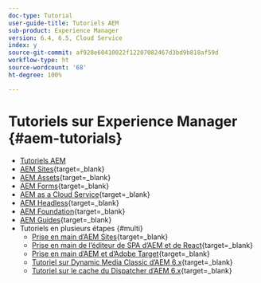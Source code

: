 ```yaml
---
doc-type: Tutorial
user-guide-title: Tutoriels AEM
sub-product: Experience Manager
version: 6.4, 6.5, Cloud Service
index: y
source-git-commit: af928e60410022f12207082467d3bd9b818af59d
workflow-type: ht
source-wordcount: '68'
ht-degree: 100%

---
```



# Tutoriels sur Experience Manager {#aem-tutorials}

+ [Tutoriels AEM](overview.md)
+ [AEM Sites](https://experienceleague.adobe.com/docs/experience-manager-learn/sites/overview.html?lang=fr){target=_blank}
+ [AEM Assets](https://experienceleague.adobe.com/docs/experience-manager-learn/assets/overview.html?lang=fr){target=_blank}
+ [AEM Forms](https://experienceleague.adobe.com/docs/experience-manager-learn/forms/overview.html?lang=fr){target=_blank}
+ [AEM as a Cloud Service](https://experienceleague.adobe.com/docs/experience-manager-learn/cloud-service/overview.html?lang=fr){target=_blank}
+ [AEM Headless](https://experienceleague.adobe.com/docs/experience-manager-learn/getting-started-with-aem-headless/overview.html?lang=fr){target=_blank}
+ [AEM Foundation](https://experienceleague.adobe.com/docs/experience-manager-learn/cloud-service/overview.html?lang=fr){target=_blank}
+ [AEM Guides](https://experienceleague.adobe.com/docs/experience-manager-guides-learn/tutorials/overview.html?lang=fr){target=_blank}
+ Tutoriels en plusieurs étapes {#multi}
   + [Prise en main d’AEM Sites](https://experienceleague.adobe.com/docs/experience-manager-learn/getting-started-wknd-tutorial-develop/overview.html?lang=fr){target=_blank}
   + [Prise en main de l’éditeur de SPA d’AEM et de React](https://experienceleague.adobe.com/docs/experience-manager-learn/spa-react-tutorial/overview.html?lang=fr){target=_blank}
   + [Prise en main d’AEM et d’Adobe Target](https://experienceleague.adobe.com/docs/experience-manager-learn/aem-target-tutorial/overview.html?lang=fr){target=_blank}
   + [Tutoriel sur Dynamic Media Classic d’AEM 6.x](https://experienceleague.adobe.com/docs/experience-manager-learn/dynamic-media-classic-tutorial/overview.html?lang=fr){target=_blank}
   + [Tutoriel sur le cache du Dispatcher d’AEM 6.x](https://experienceleague.adobe.com/docs/experience-manager-learn/dispatcher-tutorial/overview.html?lang=fr){target=_blank}
